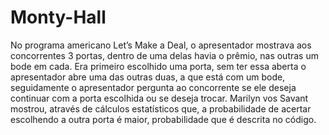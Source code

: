 # Monty-Hall

  No programa americano Let’s Make a Deal, o apresentador mostrava aos concorrentes 3 portas, dentro de uma delas havia o prêmio, nas outras um bode em cada. Era primeiro escolhido uma porta, sem ter essa aberta o apresentador abre uma das outras duas, a que está com um bode, seguidamente o apresentador pergunta ao concorrente se ele deseja continuar com a porta escolhida ou se deseja trocar. 
  Marilyn vos Savant mostrou, através de cálculos estatísticos que, a probabilidade de acertar escolhendo a outra porta é maior, probabilidade que é descrita no código.
